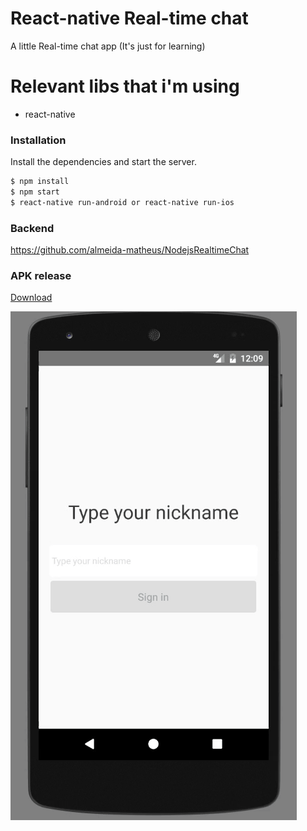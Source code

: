 # React-native Real-time chat

A little Real-time chat app (It's just for learning)

# Relevant libs that i'm using
  - react-native

### Installation
Install the dependencies and start the server.

```sh
$ npm install
$ npm start
$ react-native run-android or react-native run-ios
```
### Backend
https://github.com/almeida-matheus/NodejsRealtimeChat

### APK release

[Download](https://github.com/almeida-matheus/ReactNativeRealtimeChat/raw/master/android/app/app-release.apk)


![](https://raw.githubusercontent.com/almeida-matheus/ReactNativeRealtimeChat/master/mobilegif.gif)
